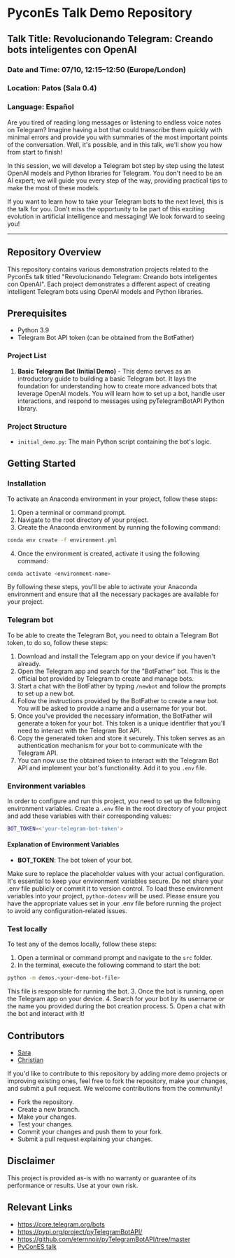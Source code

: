 # PyconEs Talk Demo Repository

## Talk Title: Revolucionando Telegram: Creando bots inteligentes con OpenAI
### Date and Time: 07/10, 12:15–12:50 (Europe/London)
### Location: Patos (Sala 0.4)
### Language: Español

Are you tired of reading long messages or listening to endless voice notes on Telegram? Imagine having a bot that could transcribe them quickly with minimal errors and provide you with summaries of the most important points of the conversation. Well, it's possible, and in this talk, we'll show you how from start to finish!

In this session, we will develop a Telegram bot step by step using the latest OpenAI models and Python libraries for Telegram. You don't need to be an AI expert; we will guide you every step of the way, providing practical tips to make the most of these models.

If you want to learn how to take your Telegram bots to the next level, this is the talk for you. Don't miss the opportunity to be part of this exciting evolution in artificial intelligence and messaging! We look forward to seeing you!

---

## Repository Overview

This repository contains various demonstration projects related to the PyconEs talk titled "Revolucionando Telegram: Creando bots inteligentes con OpenAI". Each project demonstrates a different aspect of creating intelligent Telegram bots using OpenAI models and Python libraries.

## Prerequisites

- Python 3.9
- Telegram Bot API token (can be obtained from the BotFather)

### Project List

1. **Basic Telegram Bot (Initial Demo)** - This demo serves as an introductory guide to building a basic Telegram bot. It lays the foundation for understanding how to create more advanced bots that leverage OpenAI models.  You will learn how to set up a bot, handle user interactions, and respond to messages using pyTelegramBotAPI Python library.
### Project Structure

- `initial_demo.py`: The main Python script containing the bot's logic.


## Getting Started
### Installation

To activate an Anaconda environment in your project, follow these steps:

1. Open a terminal or command prompt.
2. Navigate to the root directory of your project.
3. Create the Anaconda environment by running the following command:

```bash
conda env create -f environment.yml
```

4. Once the environment is created, activate it using the following command:

```bash
conda activate <environment-name>
```

By following these steps, you'll be able to activate your Anaconda environment and ensure that all the necessary packages are available for your project.

### Telegram bot

To be able to create the Telegram Bot, you need to obtain a Telegram Bot token, to do so, follow these steps:

1. Download and install the Telegram app on your device if you haven't already.
2. Open the Telegram app and search for the "BotFather" bot. This is the official bot provided by Telegram to create and manage bots.
3. Start a chat with the BotFather by typing `/newbot` and follow the prompts to set up a new bot.
4. Follow the instructions provided by the BotFather to create a new bot. You will be asked to provide a name and a username for your bot.
5. Once you've provided the necessary information, the BotFather will generate a token for your bot. This token is a unique identifier that you'll need to interact with the Telegram Bot API.
6. Copy the generated token and store it securely. This token serves as an authentication mechanism for your bot to communicate with the Telegram API.
7. You can now use the obtained token to interact with the Telegram Bot API and implement your bot's functionality. Add it to you `.env` file.


### Environment variables

In order to configure and run this project, you need to set up the following environment variables. Create a `.env` file in the root directory of your project and add these variables with their corresponding values:

```bash
BOT_TOKEN=<'your-telegram-bot-token'>
```

#### Explanation of Environment Variables

- **BOT_TOKEN**: The bot token of your bot.

Make sure to replace the placeholder values with your actual configuration. It's essential to keep your environment variables secure. Do not share your .env file publicly or commit it to version control. To load these environment variables into your project, `python-dotenv` will be used. Please ensure you have the appropriate values set in your .env file before running the project to avoid any configuration-related issues.

### Test locally

To test any of the demos locally, follow these steps:

1. Open a terminal or command prompt and navigate to the `src` folder.
2. In the terminal, execute the following command to start the bot:

```bash
python -m demos.<your-demo-bot-file>
```

This file is responsible for running the bot. 
3. Once the bot is running, open the Telegram app on your device. 
4. Search for your bot by its username or the name you provided during the bot creation process. 
5. Open a chat with the bot and interact with it!

## Contributors
- [Sara](https://twitter.com/sara_sanluis)
- [Christian](https://twitter.com/ccarballolozano)

If you'd like to contribute to this repository by adding more demo projects or improving existing ones, feel free to fork the repository, make your changes, and submit a pull request. We welcome contributions from the community!

- Fork the repository.
- Create a new branch.
- Make your changes.
- Test your changes.
- Commit your changes and push them to your fork.
- Submit a pull request explaining your changes.

## Disclaimer

This project is provided as-is with no warranty or guarantee of its performance or results. Use at your own risk.

## Relevant Links
- https://core.telegram.org/bots
- https://pypi.org/project/pyTelegramBotAPI/
- https://github.com/eternnoir/pyTelegramBotAPI/tree/master
- [PyConES talk](https://charlas.2023.es.pycon.org/pycones-2023/talk/7X3PPN/)
